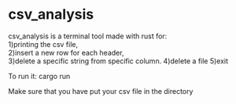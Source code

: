 # csv_analysis
csv_analysis is a terminal tool made with rust for:    
    1)printing the csv file,    
    2)insert a new row for each header,    
    3)delete a specific string from specific column.
    4)delete a file
    5)exit

To run it: cargo run

Make sure that you have put your csv file in the directory
